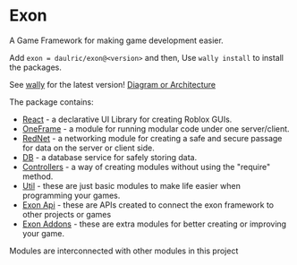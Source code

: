 # Exon

A Game Framework for making game development easier.

Add `exon = daulric/exon@<version>` and then,
Use `wally install` to install the packages.

See [wally](https://wally.run/package/daulric/exon) for the latest version!
[Diagram or Architecture](https://docs.google.com/presentation/d/1sfQDSs2ga9E9zgXeKqocMjErYHgu4VrXU_85nnyz814/edit?usp=sharing)

The package contains:
- [React](react/) - a declarative UI Library for creating Roblox GUIs.
- [OneFrame](oneframe/) - a module for running modular code under one server/client.
- [RedNet](rednet/) - a networking module for creating a safe and secure passage for data on the server or client side.
- [DB](db/) - a database service for safely storing data.
- [Controllers](controllers/) - a way of creating modules without using the "require" method.
- [Util](util/) - these are just basic modules to make life easier when programming your games.
- [Exon Api](api/) - these are APIs created to connect the exon framework to other projects or games
- [Exon Addons](addons/) - these are extra modules for better creating or improving your game.

Modules are interconnected with other modules in this project
